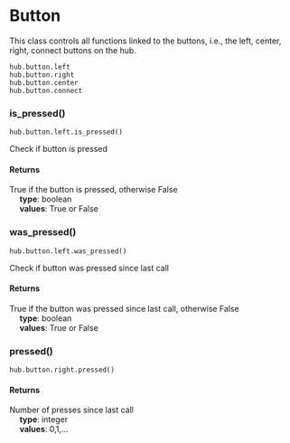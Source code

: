 # Button

This class controls all functions linked to the buttons, i.e., the left, center, right, connect buttons on the hub.

```
hub.button.left 
hub.button.right
hub.button.center
hub.button.connect
```

### is_pressed()

```
hub.button.left.is_pressed()
```

Check if button is pressed 

#### Returns

True if the button is pressed, otherwise False </br>
&emsp; __type__: boolean </br>
&emsp; __values__: True or False


### was_pressed()

```
hub.button.left.was_pressed()
```
Check if button was pressed since last call

#### Returns

True if the button was pressed since last call, otherwise False </br>
&emsp; __type__: boolean </br>
&emsp; __values__: True or False

### pressed()
```
hub.button.right.pressed()
```
#### Returns

Number of presses since last call </br>
&emsp; __type__: integer </br>
&emsp; __values__: 0,1,...